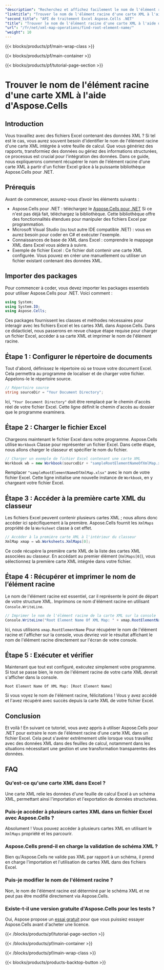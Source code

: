 ```yaml
---
"description": "Recherchez et affichez facilement le nom de l'élément racine d'une carte XML dans Excel à l'aide d'Aspose.Cells pour .NET avec ce didacticiel étape par étape."
"linktitle": "Trouver le nom de l'élément racine d'une carte XML à l'aide d'Aspose.Cells"
"second_title": "API de traitement Excel Aspose.Cells .NET"
"title": "Trouver le nom de l'élément racine d'une carte XML à l'aide d'Aspose.Cells"
"url": "/fr/net/xml-map-operations/find-root-element-name/"
"weight": 10
---
```


{{< blocks/products/pf/main-wrap-class >}}

{{< blocks/products/pf/main-container >}}

{{< blocks/products/pf/tutorial-page-section >}}

# Trouver le nom de l'élément racine d'une carte XML à l'aide d'Aspose.Cells

## Introduction
Vous travaillez avec des fichiers Excel contenant des données XML ? Si tel est le cas, vous aurez souvent besoin d'identifier le nom de l'élément racine d'une carte XML intégrée à votre feuille de calcul. Que vous génériez des rapports, transformiez des données ou gériez des informations structurées, ce processus est crucial pour l'intégration des données. Dans ce guide, nous expliquerons comment récupérer le nom de l'élément racine d'une carte XML à partir d'un fichier Excel grâce à la puissante bibliothèque Aspose.Cells pour .NET.
## Prérequis
Avant de commencer, assurez-vous d’avoir les éléments suivants :
- Aspose.Cells pour .NET : téléchargez le [Aspose.Cells pour .NET](https://releases.aspose.com/cells/net/) Si ce n'est pas déjà fait, téléchargez la bibliothèque. Cette bibliothèque offre des fonctionnalités étendues pour manipuler des fichiers Excel par programmation.
- Microsoft Visual Studio (ou tout autre IDE compatible .NET) : vous en aurez besoin pour coder en C# et exécuter l'exemple.
- Connaissances de base de XML dans Excel : comprendre le mappage XML dans Excel vous aidera à suivre.
- Exemple de fichier Excel : Ce fichier doit contenir une carte XML configurée. Vous pouvez en créer une manuellement ou utiliser un fichier existant contenant des données XML.
## Importer des packages
Pour commencer à coder, vous devez importer les packages essentiels pour utiliser Aspose.Cells pour .NET. Voici comment :
```csharp
using System;
using System.IO;
using Aspose.Cells;
```
Ces packages fournissent les classes et méthodes nécessaires pour interagir avec les fichiers Excel et les cartes XML dans Aspose.Cells.
Dans ce didacticiel, nous passerons en revue chaque étape requise pour charger un fichier Excel, accéder à sa carte XML et imprimer le nom de l'élément racine.
## Étape 1 : Configurer le répertoire de documents
Tout d'abord, définissez le répertoire où se trouve votre document Excel. Cela permettra au programme de localiser et de charger votre fichier. Appelons-le le répertoire source.
```csharp
// Répertoire source
string sourceDir = "Your Document Directory";
```
Ici, `"Your Document Directory"` doit être remplacé par le chemin d'accès réel de votre fichier Excel. Cette ligne définit le chemin d'accès au dossier que le programme examinera.
## Étape 2 : Charger le fichier Excel
Chargeons maintenant le fichier Excel dans notre programme. Aspose.Cells utilise `Workbook` Classe pour représenter un fichier Excel. Dans cette étape, nous allons charger le classeur et spécifier le nom du fichier.
```csharp
// Charger un exemple de fichier Excel contenant une carte XML
Workbook wb = new Workbook(sourceDir + "sampleRootElementNameOfXmlMap.xlsx");
```
Remplacer `"sampleRootElementNameOfXmlMap.xlsx"` avec le nom de votre fichier Excel. Cette ligne initialise une nouvelle instance de `Workbook`, en y chargeant votre fichier Excel. 
## Étape 3 : Accéder à la première carte XML du classeur
Les fichiers Excel peuvent contenir plusieurs cartes XML ; nous allons donc accéder ici spécifiquement à la première. Aspose.Cells fournit les `XmlMaps` propriété de la `Worksheet` classe à cet effet.
```csharp
// Accéder à la première carte XML à l'intérieur du classeur
XmlMap xmap = wb.Worksheets.XmlMaps[0];
```
Ce code récupère la première carte XML de la liste des cartes XML associées au classeur. En accédant au premier élément (`XmlMaps[0]`), vous sélectionnez la première carte XML intégrée dans votre fichier.
## Étape 4 : Récupérer et imprimer le nom de l’élément racine
Le nom de l'élément racine est essentiel, car il représente le point de départ de votre structure XML. Imprimons ce nom d'élément racine en utilisant `Console.WriteLine`.
```csharp
// Imprimer le nom de l'élément racine de la carte XML sur la console
Console.WriteLine("Root Element Name Of XML Map: " + xmap.RootElementName);
```
Ici, nous utilisons `xmap.RootElementName` Pour récupérer le nom de l'élément racine et l'afficher sur la console, vous devriez voir le résultat affichant le nom de l'élément racine directement sur l'écran de votre console.
## Étape 5 : Exécuter et vérifier
Maintenant que tout est configuré, exécutez simplement votre programme. Si tout se passe bien, le nom de l'élément racine de votre carte XML devrait s'afficher dans la console.
```plaintext
Root Element Name Of XML Map: [Root Element Name]
```
Si vous voyez le nom de l'élément racine, félicitations ! Vous y avez accédé et l'avez récupéré avec succès depuis la carte XML de votre fichier Excel.
## Conclusion
Et voilà ! En suivant ce tutoriel, vous avez appris à utiliser Aspose.Cells pour .NET pour extraire le nom de l'élément racine d'une carte XML dans un fichier Excel. Cela peut s'avérer extrêmement utile lorsque vous travaillez avec des données XML dans des feuilles de calcul, notamment dans les situations nécessitant une gestion et une transformation transparentes des données.
## FAQ
### Qu'est-ce qu'une carte XML dans Excel ?
Une carte XML relie les données d'une feuille de calcul Excel à un schéma XML, permettant ainsi l'importation et l'exportation de données structurées.
### Puis-je accéder à plusieurs cartes XML dans un fichier Excel avec Aspose.Cells ?
Absolument ! Vous pouvez accéder à plusieurs cartes XML en utilisant le `XmlMaps` propriété et les parcourir.
### Aspose.Cells prend-il en charge la validation de schéma XML ?
Bien qu'Aspose.Cells ne valide pas XML par rapport à un schéma, il prend en charge l'importation et l'utilisation de cartes XML dans des fichiers Excel.
### Puis-je modifier le nom de l'élément racine ?
Non, le nom de l'élément racine est déterminé par le schéma XML et ne peut pas être modifié directement via Aspose.Cells.
### Existe-t-il une version gratuite d'Aspose.Cells pour les tests ?
Oui, Aspose propose un [essai gratuit](https://releases.aspose.com/) pour que vous puissiez essayer Aspose.Cells avant d'acheter une licence.

{{< /blocks/products/pf/tutorial-page-section >}}

{{< /blocks/products/pf/main-container >}}

{{< /blocks/products/pf/main-wrap-class >}}

{{< blocks/products/products-backtop-button >}}